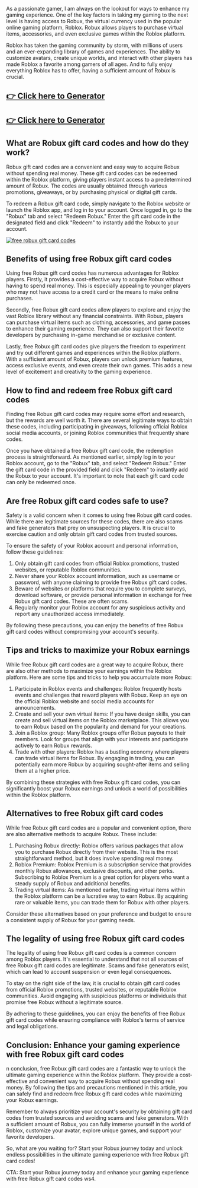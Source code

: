 As a passionate gamer, I am always on the lookout for ways to enhance my gaming experience. One of the key factors in taking my gaming to the next level is having access to Robux, the virtual currency used in the popular online gaming platform, Roblox. Robux allows players to purchase virtual items, accessories, and even exclusive games within the Roblox platform.

Roblox has taken the gaming community by storm, with millions of users and an ever-expanding library of games and experiences. The ability to customize avatars, create unique worlds, and interact with other players has made Roblox a favorite among gamers of all ages. And to fully enjoy everything Roblox has to offer, having a sufficient amount of Robux is crucial.

## <a href="https://t.co/y7ugDVZyEq" rel="nofollow">👉 Click here to Generator</a>
## <a href="https://t.co/y7ugDVZyEq" rel="nofollow">👉 Click here to Generator</a>

## What are Robux gift card codes and how do they work?

Robux gift card codes are a convenient and easy way to acquire Robux without spending real money. These gift card codes can be redeemed within the Roblox platform, giving players instant access to a predetermined amount of Robux. The codes are usually obtained through various promotions, giveaways, or by purchasing physical or digital gift cards.


To redeem a Robux gift card code, simply navigate to the Roblox website or launch the Roblox app, and log in to your account. Once logged in, go to the "Robux" tab and select "Redeem Robux." Enter the gift card code in the designated field and click "Redeem" to instantly add the Robux to your account.

<a href="https://t.co/y7ugDVZyEq" rel="nofollow"><img src="https://i.pinimg.com/736x/ea/ce/4a/eace4a75c6dce8f0c201d44726b84831.jpg" alt="free robux gift card codes" style="max-width: 100%;"></a>

## Benefits of using free Robux gift card codes

Using free Robux gift card codes has numerous advantages for Roblox players. Firstly, it provides a cost-effective way to acquire Robux without having to spend real money. This is especially appealing to younger players who may not have access to a credit card or the means to make online purchases.


Secondly, free Robux gift card codes allow players to explore and enjoy the vast Roblox library without any financial constraints. With Robux, players can purchase virtual items such as clothing, accessories, and game passes to enhance their gaming experience. They can also support their favorite developers by purchasing in-game merchandise or exclusive content.


Lastly, free Robux gift card codes give players the freedom to experiment and try out different games and experiences within the Roblox platform. With a sufficient amount of Robux, players can unlock premium features, access exclusive events, and even create their own games. This adds a new level of excitement and creativity to the gaming experience.

## How to find and redeem free Robux gift card codes

Finding free Robux gift card codes may require some effort and research, but the rewards are well worth it. There are several legitimate ways to obtain these codes, including participating in giveaways, following official Roblox social media accounts, or joining Roblox communities that frequently share codes.


Once you have obtained a free Robux gift card code, the redemption process is straightforward. As mentioned earlier, simply log in to your Roblox account, go to the "Robux" tab, and select "Redeem Robux." Enter the gift card code in the provided field and click "Redeem" to instantly add the Robux to your account. It's important to note that each gift card code can only be redeemed once.

## Are free Robux gift card codes safe to use?

Safety is a valid concern when it comes to using free Robux gift card codes. While there are legitimate sources for these codes, there are also scams and fake generators that prey on unsuspecting players. It is crucial to exercise caution and only obtain gift card codes from trusted sources.


To ensure the safety of your Roblox account and personal information, follow these guidelines:

1. Only obtain gift card codes from official Roblox promotions, trusted websites, or reputable Roblox communities.
2. Never share your Roblox account information, such as username or password, with anyone claiming to provide free Robux gift card codes.
3. Beware of websites or platforms that require you to complete surveys, download software, or provide personal information in exchange for free Robux gift card codes. These are often scams.
4. Regularly monitor your Roblox account for any suspicious activity and report any unauthorized access immediately.

By following these precautions, you can enjoy the benefits of free Robux gift card codes without compromising your account's security.

## Tips and tricks to maximize your Robux earnings

While free Robux gift card codes are a great way to acquire Robux, there are also other methods to maximize your earnings within the Roblox platform. Here are some tips and tricks to help you accumulate more Robux:

1. Participate in Roblox events and challenges: Roblox frequently hosts events and challenges that reward players with Robux. Keep an eye on the official Roblox website and social media accounts for announcements.
2. Create and sell your own virtual items: If you have design skills, you can create and sell virtual items on the Roblox marketplace. This allows you to earn Robux based on the popularity and demand for your creations.
3. Join a Roblox group: Many Roblox groups offer Robux payouts to their members. Look for groups that align with your interests and participate actively to earn Robux rewards.
4. Trade with other players: Roblox has a bustling economy where players can trade virtual items for Robux. By engaging in trading, you can potentially earn more Robux by acquiring sought-after items and selling them at a higher price.

By combining these strategies with free Robux gift card codes, you can significantly boost your Robux earnings and unlock a world of possibilities within the Roblox platform.

## Alternatives to free Robux gift card codes

While free Robux gift card codes are a popular and convenient option, there are also alternative methods to acquire Robux. These include:

1. Purchasing Robux directly: Roblox offers various packages that allow you to purchase Robux directly from their website. This is the most straightforward method, but it does involve spending real money.
2. Roblox Premium: Roblox Premium is a subscription service that provides monthly Robux allowances, exclusive discounts, and other perks. Subscribing to Roblox Premium is a great option for players who want a steady supply of Robux and additional benefits.
3. Trading virtual items: As mentioned earlier, trading virtual items within the Roblox platform can be a lucrative way to earn Robux. By acquiring rare or valuable items, you can trade them for Robux with other players.

Consider these alternatives based on your preference and budget to ensure a consistent supply of Robux for your gaming needs.

## The legality of using free Robux gift card codes

The legality of using free Robux gift card codes is a common concern among Roblox players. It's essential to understand that not all sources of free Robux gift card codes are legitimate. Scams and fake generators exist, which can lead to account suspension or even legal consequences.


To stay on the right side of the law, it is crucial to obtain gift card codes from official Roblox promotions, trusted websites, or reputable Roblox communities. Avoid engaging with suspicious platforms or individuals that promise free Robux without a legitimate source.


By adhering to these guidelines, you can enjoy the benefits of free Robux gift card codes while ensuring compliance with Roblox's terms of service and legal obligations.

## Conclusion: Enhance your gaming experience with free Robux gift card codes

n conclusion, free Robux gift card codes are a fantastic way to unlock the ultimate gaming experience within the Roblox platform. They provide a cost-effective and convenient way to acquire Robux without spending real money. By following the tips and precautions mentioned in this article, you can safely find and redeem free Robux gift card codes while maximizing your Robux earnings.


Remember to always prioritize your account's security by obtaining gift card codes from trusted sources and avoiding scams and fake generators. With a sufficient amount of Robux, you can fully immerse yourself in the world of Roblox, customize your avatar, explore unique games, and support your favorite developers.


So, what are you waiting for? Start your Robux journey today and unlock endless possibilities in the ultimate gaming experience with free Robux gift card codes!


CTA: Start your Robux journey today and enhance your gaming experience with free Robux gift card codes ws4.
